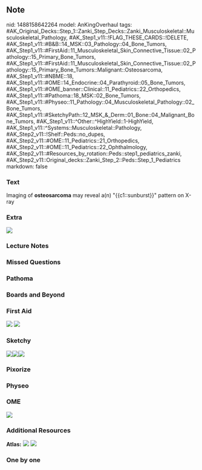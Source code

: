 ## Note
nid: 1488158642264
model: AnKingOverhaul
tags: #AK_Original_Decks::Step_1::Zanki_Step_Decks::Zanki_Musculoskeletal::Musculoskeletal_Pathology, #AK_Step1_v11::!FLAG_THESE_CARDS::!DELETE, #AK_Step1_v11::#B&B::14_MSK::03_Pathology::04_Bone_Tumors, #AK_Step1_v11::#FirstAid::11_Musculoskeletal_Skin_Connective_Tissue::02_Pathology::15_Primary_Bone_Tumors, #AK_Step1_v11::#FirstAid::11_Musculoskeletal_Skin_Connective_Tissue::02_Pathology::15_Primary_Bone_Tumors::Malignant::Osteosarcoma, #AK_Step1_v11::#NBME::18, #AK_Step1_v11::#OME::14_Endocrine::04_Parathyroid::05_Bone_Tumors, #AK_Step1_v11::#OME_banner::Clinical::11_Pediatrics::22_Orthopedics, #AK_Step1_v11::#Pathoma::18_MSK::02_Bone_Tumors, #AK_Step1_v11::#Physeo::11_Pathology::04_Musculoskeletal_Pathology::02_Bone_Tumors, #AK_Step1_v11::#SketchyPath::12_MSK_&_Derm::01_Bone::04_Malignant_Bone_Tumors, #AK_Step1_v11::^Other::^HighYield::1-HighYield, #AK_Step1_v11::^Systems::Musculoskeletal::Pathology, #AK_Step2_v11::!Shelf::Peds::no_dupes, #AK_Step2_v11::#OME::11_Pediatrics::21_Orthopedics, #AK_Step2_v11::#OME::11_Pediatrics::22_Ophthalmology, #AK_Step2_v11::#Resources_by_rotation::Peds::step1_pediatrics_zanki, #AK_Step2_v11::Original_decks::Zanki_Step_2::Peds::Step_1_Pediatrics
markdown: false

### Text
<div>
  Imaging of <b>osteosarcoma</b> may reveal a(n) "{{c1::sunburst}}"
  pattern on X-ray
</div>

### Extra
<img src="paste-168130789769545.jpg">

### Lecture Notes


### Missed Questions


### Pathoma


### Boards and Beyond


### First Aid
<img src="tmpFNZ6V6.png"> <img src="tmpMChupg.png">

### Sketchy
<img src=
"osteosarcoma%20suburst%20pattern_1566160514431.jpg"><img src=
"paste-168130789769545.jpg"><img src=
"Zoverall%20picture%20(55)_1566160514431.jpg">

### Pixorize


### Physeo


### OME
<div class="ome-widget">
  <a href=
  "https://onlinemeded.org/spa/pediatrics/orthopedics/acquire?ref=anki">
  <img src="_OME_AnkiFlashcards_Lesson_1.png"></a>
</div>

### Additional Resources
<b>Atlas:</b> <img src="tmpJRsdsb.png" class="resizer"> <img src=
"tmpGUnRrF.png" class="resizer">

### One by one

